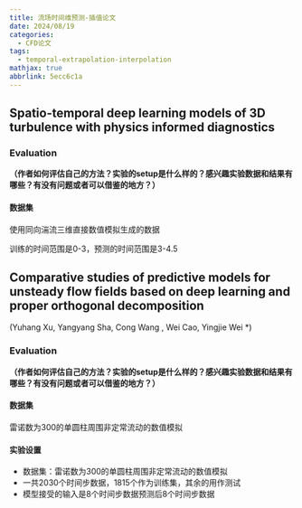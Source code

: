```yaml
---
title: 流场时间维预测-插值论文
date: 2024/08/19
categories:
  - CFD论文
tags:
  - temporal-extrapolation-interpolation
mathjax: true
abbrlink: 5ecc6c1a
---
```


## Spatio-temporal deep learning models of 3D turbulence with physics informed diagnostics

### Evaluation
**（作者如何评估自己的方法？实验的setup是什么样的？感兴趣实验数据和结果有哪些？有没有问题或者可以借鉴的地方？）**

#### 数据集

使用同向湍流三维直接数值模拟生成的数据

训练的时间范围是0-3，预测的时间范围是3-4.5



## Comparative studies of predictive models for unsteady flow fields based on deep learning and proper orthogonal decomposition
(Yuhang Xu, Yangyang Sha, Cong Wang , Wei Cao, Yingjie Wei *)

### Evaluation
**（作者如何评估自己的方法？实验的setup是什么样的？感兴趣实验数据和结果有哪些？有没有问题或者可以借鉴的地方？）**

#### 数据集

雷诺数为300的单圆柱周围非定常流动的数值模拟

#### 实验设置

- 数据集：雷诺数为300的单圆柱周围非定常流动的数值模拟
- 一共2030个时间步数据，1815个作为训练集，其余的用作测试
- 模型接受的输入是8个时间步数据预测后8个时间步数据
